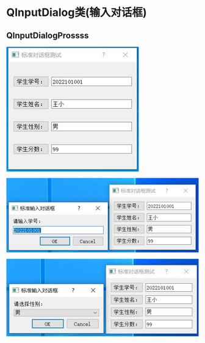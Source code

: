 # QInputDialog类(输入对话框)

## QInputDialogProssss

![QInputDialog](00_material_lib/1.JPG)

![QInputDialog](00_material_lib/2.JPG)

![QInputDialog](00_material_lib/3.JPG)
